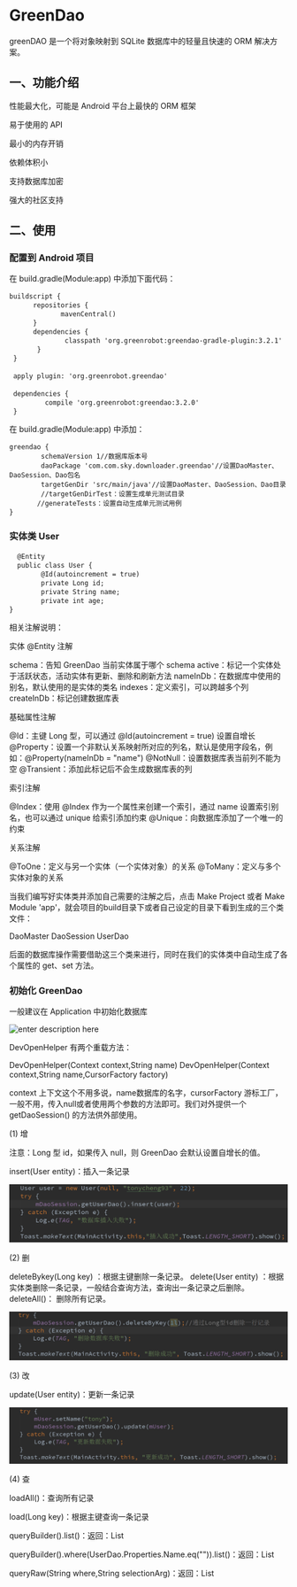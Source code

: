 # GreenDao

  greenDAO 是一个将对象映射到 SQLite 数据库中的轻量且快速的 ORM 解决方案。
  

## 一、功能介绍

   性能最大化，可能是  Android  平台上最快的  ORM  框架

   易于使用的 API

   最小的内存开销

   依赖体积小

   支持数据库加密

   强大的社区支持


## 二、使用

### 配置到 Android 项目

在  build.gradle(Module:app) 中添加下面代码：

```
buildscript { 
      repositories {
             mavenCentral()
      }
      dependencies {
              classpath 'org.greenrobot:greendao-gradle-plugin:3.2.1' 
       }
 }

 apply plugin: 'org.greenrobot.greendao'

 dependencies {
         compile 'org.greenrobot:greendao:3.2.0'
 }

```

在 build.gradle(Module:app) 中添加：

```
greendao {   
        schemaVersion 1//数据库版本号    
        daoPackage 'com.com.sky.downloader.greendao'//设置DaoMaster、DaoSession、Dao包名    
        targetGenDir 'src/main/java'//设置DaoMaster、DaoSession、Dao目录   
        //targetGenDirTest：设置生成单元测试目录    
       //generateTests：设置自动生成单元测试用例
}

```

###  实体类 User

 

```
  @Entity
  public class User {   
        @Id(autoincrement = true)   
        private Long id;   
        private String name;   
        private int age;
}

```

相关注解说明：

  实体 @Entity 注解

  schema：告知  GreenDao  当前实体属于哪个  schema
  active：标记一个实体处于活跃状态，活动实体有更新、删除和刷新方法
  nameInDb：在数据库中使用的别名，默认使用的是实体的类名
  indexes：定义索引，可以跨越多个列
  createInDb：标记创建数据库表

基础属性注解

  @Id：主键  Long  型，可以通过 @Id(autoincrement = true) 设置自增长
  @Property：设置一个非默认关系映射所对应的列名，默认是使用字段名，例如：@Property(nameInDb = "name")
  @NotNull：设置数据库表当前列不能为空
  @Transient：添加此标记后不会生成数据库表的列

索引注解

  @Index：使用 @Index 作为一个属性来创建一个索引，通过 name 设置索引别名，也可以通过 unique 给索引添加约束
  @Unique：向数据库添加了一个唯一的约束

关系注解

  @ToOne：定义与另一个实体（一个实体对象）的关系
  @ToMany：定义与多个实体对象的关系

当我们编写好实体类并添加自己需要的注解之后，点击 Make Project 或者 Make Module 'app'，就会项目的build目录下或者自己设定的目录下看到生成的三个类文件：

  DaoMaster
  DaoSession
  UserDao

后面的数据库操作需要借助这三个类来进行，同时在我们的实体类中自动生成了各个属性的  get、set 方法。



###  初始化 GreenDao

一般建议在 Application 中初始化数据库
 
![enter description here](./images/1536131731546.png)
 
 DevOpenHelper 有两个重载方法：

DevOpenHelper(Context context,String name)
DevOpenHelper(Context context,String name,CursorFactory factory)

context  上下文这个不用多说，name数据库的名字，cursorFactory 游标工厂，一般不用，传入null或者使用两个参数的方法即可。我们对外提供一个 getDaoSession() 的方法供外部使用。


(1)  增

  注意：Long 型 id，如果传入 null，则 GreenDao 会默认设置自增长的值。

  insert(User entity)：插入一条记录
 
   ![enter description here](https://github.com/SophieBryant/GreenDao/blob/master/zeng.png)
 

(2) 删

  deleteBykey(Long key) ：根据主键删除一条记录。
  delete(User entity) ：根据实体类删除一条记录，一般结合查询方法，查询出一条记录之后删除。
  deleteAll()： 删除所有记录。
 
  ![enter description here](https://github.com/SophieBryant/GreenDao/blob/master/shan.png)

(3) 改

  update(User entity)：更新一条记录

  ![enter description here](https://github.com/SophieBryant/GreenDao/blob/master/gai.png)

(4) 查
 
  loadAll()：查询所有记录
  
  load(Long key)：根据主键查询一条记录
  
  queryBuilder().list()：返回：List
  
  queryBuilder().where(UserDao.Properties.Name.eq("")).list()：返回：List
  
  queryRaw(String where,String selectionArg)：返回：List
